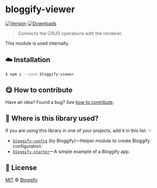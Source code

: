 
# bloggify-viewer

 [![Version](https://img.shields.io/npm/v/bloggify-viewer.svg)](https://www.npmjs.com/package/bloggify-viewer) [![Downloads](https://img.shields.io/npm/dt/bloggify-viewer.svg)](https://www.npmjs.com/package/bloggify-viewer)

> Connects the CRUD operations with the renderer.

This module is used internally.

## :cloud: Installation

```sh
$ npm i --save bloggify-viewer
```


## :yum: How to contribute
Have an idea? Found a bug? See [how to contribute][contributing].


## :dizzy: Where is this library used?
If you are using this library in one of your projects, add it in this list. :sparkles:


 - [`bloggify-config`](https://github.com/Bloggify/bloggify-config#readme) (by Bloggify)—Helper module to create Bloggify configuration.
 - [`bloggify-starter`](https://github.com/Bloggify/starter#readme)—A simple example of a Bloggify app.

## :scroll: License

[MIT][license] © [Bloggify][website]

[license]: http://showalicense.com/?fullname=Bloggify%20%3Csupport%40bloggify.org%3E%20(https%3A%2F%2Fbloggify.org)&year=2016#license-mit
[website]: https://bloggify.org
[contributing]: /CONTRIBUTING.md
[docs]: /DOCUMENTATION.md

